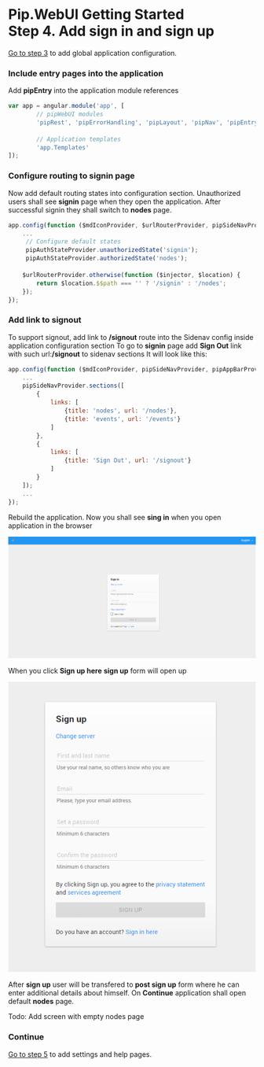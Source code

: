 # Pip.WebUI Getting Started <br/> Step 4. Add sign in and sign up

[Go to step 3](https://github.com/pip-webui/pip-webui-sample/blob/master/step3/) to add global application configuration.

### Include entry pages into the application

Add **pipEntry** into the application module references

```javascript
var app = angular.module('app', [
        // pipWebUI modules
        'pipRest', 'pipErrorHandling', 'pipLayout', 'pipNav', 'pipEntry',

        // Application templates
        'app.Templates'
]);
```

### Configure routing to signin page

Now add default routing states into configuration section. 
Unauthorized users shall see **signin** page when they open the application.
After successful signin they shall switch to **nodes** page.

```javascript
app.config(function ($mdIconProvider, $urlRouterProvider, pipSideNavProvider, pipAppBarProvider) {
    ...
     // Configure default states
     pipAuthStateProvider.unauthorizedState('signin');
     pipAuthStateProvider.authorizedState('nodes');
    
    $urlRouterProvider.otherwise(function ($injector, $location) {
        return $location.$$path === '' ? '/signin' : '/nodes';
    });
});
```


### Add link to signout

To support signout, add link to **/signout** route into the Sidenav config inside application configuration section
To go to **signin** page add **Sign Out** link with such url:**/signout** to sidenav sections
It will look like this:

```javascript
app.config(function ($mdIconProvider, pipSideNavProvider, pipAppBarProvider) {
    ...
    pipSideNavProvider.sections([
        {
            links: [
                {title: 'nodes', url: '/nodes'},
                {title: 'events', url: '/events'}
            ]
        },
        {
            links: [
                {title: 'Sign Out', url: '/signout'}
            ]
        }
    ]);
    ...
});
```


Rebuild the application. Now you shall see **sing in** when you open application in the browser

![Sign in page](artifacts/sign_in_page.png)

When you click **Sign up here**  **sign up** form will open up

![Sign up form](artifacts/sign_up_form.png)

After **sign up** user will be transfered to **post sign up** form where he can enter additional details about himself.
On **Continue** application shall open default **nodes** page.

Todo: Add screen with empty nodes page

### Continue

[Go to step 5](https://github.com/pip-webui/pip-webui-sample/blob/master/step5/) to add settings and help pages.
